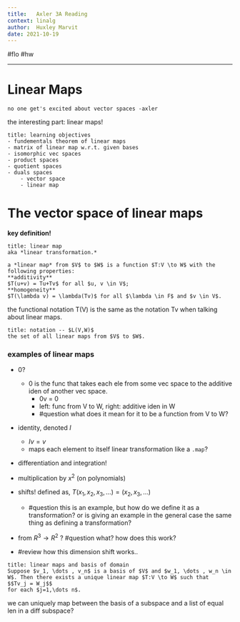 ```yaml
---
title:   Axler 3A Reading
context: linalg
author:  Huxley Marvit
date: 2021-10-19
---
```


#flo  #hw 

***

# Linear Maps

```ad-qoute
no one get's excited about vector spaces -axler
```

the interesting part: linear maps!

```ad-abstract
title: learning objectives
- fundementals theorem of linear maps
- matrix of linear map w.r.t. given bases
- isomorphic vec spaces
- product spaces
- quotient spaces
- duals spaces
	- vector space
	- linear map
```


# The vector space of linear maps

**key definition!**

```ad-def
title: linear map
aka *linear transformation.*

a *linear map* from $V$ to $W$ is a function $T:V \to W$ with the following properties:
**additivity**
$T(u+v) = Tu+Tv$ for all $u, v \in V$;
**homogeneity**
$T(\lambda v) = \lambda(Tv)$ for all $\lambda \in F$ and $v \in V$.
```

the functional notation T(V) is the same as the notation Tv when talking about linear maps.


```ad-def
title: notation -- $L(V,W)$
the set of all linear maps from $V$ to $W$.
```

### examples of linear maps
- 0?
	- 0 is the func that takes each ele from some vec space to the additive iden of another vec space.
		- 0v = 0
		- left: func from V to W, right: additive iden in W
		- #question what does it mean for it to be a function from V to W?
- identity, denoted $I$
	- $Iv = v$
	- maps each element to itself
linear transformation like a `.map`?

- differentiation and integration!
- multiplication by $x^2$ (on polynomials)
- shifts! defined as, $T(x_1, x_2, x_3, \dots) = (x_2, x_3, \dots)$
	- #question this is an example, but how do we define it as a transformation? or is giving an example in the general case the same thing as defining a transformation?

- from $R^3 \to R^2$ ? #question what? how does this work?
- #review how this dimension shift works..


```ad-def
title: linear maps and basis of domain
Suppose $v_1, \dots , v_n$ is a basis of $V$ and $w_1, \dots , w_n \in W$. Then there exists a unique linear map $T:V \to W$ such that
$$Tv_j = W_j$$
for each $j=1,\dots n$.
```
we can uniquely map between the basis of a subspace and a list of equal len in a diff subspace?























